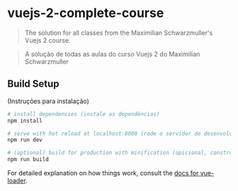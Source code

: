 # vuejs-2-complete-course

> The solution for all classes from the Maximilian Schwarzmuller's Vuejs 2 course.

> A solução de todas as aulas do curso Vuejs 2 do Maximilian Schwarzmuller

## Build Setup
(Instruções para instalação)

``` bash
# install dependencies (instale as dependências)
npm install

# serve with hot reload at localhost:8080 (rode o servidor de desenvolvimento do webpack)
npm run dev

# (optional) build for production with minification (opicional, construa a versão de produção)
npm run build
```

For detailed explanation on how things work, consult the [docs for vue-loader](http://vuejs.github.io/vue-loader).
